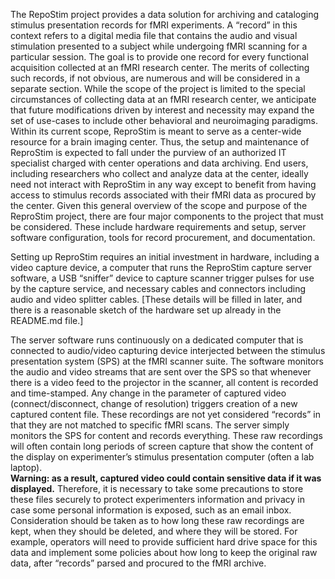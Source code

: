 The RepoStim project provides a data solution for archiving and cataloging stimulus presentation records for fMRI experiments.
A “record” in this context refers to a digital media file that contains the audio and visual stimulation presented to a subject while undergoing fMRI scanning for a particular session. 
The goal is to provide one record for every functional acquisition collected at an fMRI research center. 
The merits of collecting such records, if not obvious, are numerous and will be considered in a separate section. 
While the scope of the project is limited to the special circumstances of collecting data at an fMRI research center, we anticipate that future modifications driven by interest and necessity may expand the set of use-cases to include other behavioral and neuroimaging paradigms. 
Within its current scope, ReproStim is meant to serve as a center-wide resource for a brain imaging center. 
Thus, the setup and maintenance of ReproStim is expected to fall under the purview of an authorized IT specialist charged with center operations and data archiving. 
End users, including researchers who collect and analyze data at the center, ideally need not interact with ReproStim in any way except to benefit from having access to stimulus records associated with their fMRI data as procured by the center. 
Given this general overview of the scope and purpose of the ReproStim project, there are four major components to the project that must be considered. 
These include hardware requirements and setup, server software configuration, tools for record procurement, and documentation. 

Setting up ReproStim requires an initial investment in hardware, including a video capture device, a computer that runs the ReproStim capture server software, 
a USB “sniffer” device to capture scanner trigger pulses for use by the capture service, 
and necessary cables and connectors including audio and video splitter cables. 
[These details will be filled in later, and there is a reasonable sketch of the hardware set up already in the README.md file.]

The server software runs continuously on a dedicated computer that is connected to audio/video capturing device interjected between the stimulus presentation system (SPS) at the fMRI scanner suite. 
The software monitors the audio and video streams that are sent over the SPS so that whenever there is a video feed to the projector in the scanner, 
all content is recorded and time-stamped. 
Any change in the parameter of captured video (connect/disconnect, change of resolution) triggers creation of a new captured content file.
These recordings are not yet considered “records” in that they are not matched to specific fMRI scans. 
The server simply monitors the SPS for content and records everything. 
These raw recordings will often contain long periods of screen capture that show the content of the display on experimenter’s stimulus presentation computer (often a lab laptop).  
**Warning: as a result, captured video could contain sensitive data if it was displayed.**
Therefore, it is necessary to take some precautions to store these files securely to protect experimenters information and privacy in case some personal information is exposed, such as an email inbox. 
Consideration should be taken as to how long these raw recordings are kept, when they should be deleted, and where they will be stored. 
For example, operators will need to provide sufficient hard drive space for this data and implement some policies about how long to keep the original raw data, after “records” parsed and procured to the fMRI archive. 

